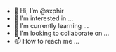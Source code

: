 - 👋 Hi, I’m @sxphir
- 👀 I’m interested in ...
- 🌱 I’m currently learning ...
- 💞️ I’m looking to collaborate on ...
- 📫 How to reach me ...

<!---
sxphir/sxphir is a ✨ special ✨ repository because its `README.md` (this file) appears on your GitHub profile.
You can click the Preview link to take a look at your changes.
--->
